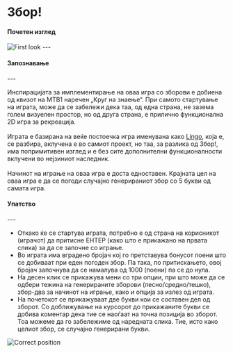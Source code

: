 ﻿Збор!
============
<h4> Почетен изглед </h4>
<img src = "http://imgur.com/M2Vogko.png" alt ="First look" />
---
<h4> Запознавање </h4>
---
<p>Инспирацијата за имплементирање на оваа игра со зборови е добиена од квизот на МТВ1 наречен „Круг на знаење“. При самото стартување на играта, може да се забележи дека таа, од една страна, не зазема голем визуелен простор, но од друга страна, е прилично функционална 2D игра за рекреација. 
<br />
<br />
Играта е базирана на веќе постоечка игра именувана како <a href ="https://github.com/ThresherMaw/Zbor_Game_VP/blob/master/Zbor/Originalna%20igra/Lingo/Lingo.cs">Lingo</a>, која е, се разбира, вклучена е во самиот проект, но таа, за разлика од Збор!, има попримитивен изглед и е без сите дополнителни функционалности вклучени во нејзиниот наследник.
<br />
<br />
Начинот на играње на оваа игра е доста едноставен. Крајната цел на оваа игра е да се погоди случајно генерираниот збор со 5 букви од самата игра.
</p>
<h4> Упатство </h4>
---
<ul>
<li>Откако ќе се стартува играта, потребно е од страна на корисникот (играчот) да притисне ЕНТЕР (како што е прикажано на првата слика) за да се започне со играње. 
</li>
<li>Во играта има вградено бројач кој го претставува бонусот поени што се добиваат при еден погоден збор. Па така, по притискањето, овој бројач започнува да се намалува од 1000 (поени) па се до нула. 
</li>
<li>На десен клик се прикажува мени со три опции, при што може да се одбери тежина на генерираните зборови (лесно/средно/тешко), збор-два за начинот на играње, како и опција за излез од играта. 
</li>
<li>На почетокот се прикажуваат две букви кои се составен дел од зборот. Со доближување на курсорот до прикажаните букви се добива коментар дека тие се наоѓаат на точна позиција во зборот. Тоа можеме да го забележиме од наредната слика. Тие, исто како целиот збор, се случајно генерирани букви.
</ul>
<img src="http://imgur.com/enemp3x.png" alt ="Correct position"/>
